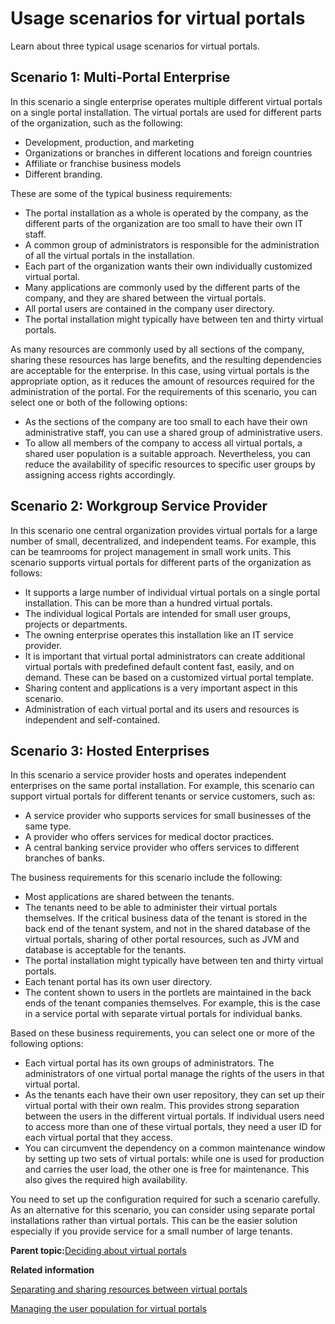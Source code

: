 # Usage scenarios for virtual portals

Learn about three typical usage scenarios for virtual portals.

## Scenario 1: Multi-Portal Enterprise

In this scenario a single enterprise operates multiple different virtual portals on a single portal installation. The virtual portals are used for different parts of the organization, such as the following:

-   Development, production, and marketing
-   Organizations or branches in different locations and foreign countries
-   Affiliate or franchise business models
-   Different branding.

These are some of the typical business requirements:

-   The portal installation as a whole is operated by the company, as the different parts of the organization are too small to have their own IT staff.
-   A common group of administrators is responsible for the administration of all the virtual portals in the installation.
-   Each part of the organization wants their own individually customized virtual portal.
-   Many applications are commonly used by the different parts of the company, and they are shared between the virtual portals.
-   All portal users are contained in the company user directory.
-   The portal installation might typically have between ten and thirty virtual portals.

As many resources are commonly used by all sections of the company, sharing these resources has large benefits, and the resulting dependencies are acceptable for the enterprise. In this case, using virtual portals is the appropriate option, as it reduces the amount of resources required for the administration of the portal. For the requirements of this scenario, you can select one or both of the following options:

-   As the sections of the company are too small to each have their own administrative staff, you can use a shared group of administrative users.
-   To allow all members of the company to access all virtual portals, a shared user population is a suitable approach. Nevertheless, you can reduce the availability of specific resources to specific user groups by assigning access rights accordingly.

## Scenario 2: Workgroup Service Provider

In this scenario one central organization provides virtual portals for a large number of small, decentralized, and independent teams. For example, this can be teamrooms for project management in small work units. This scenario supports virtual portals for different parts of the organization as follows:

-   It supports a large number of individual virtual portals on a single portal installation. This can be more than a hundred virtual portals.
-   The individual logical Portals are intended for small user groups, projects or departments.
-   The owning enterprise operates this installation like an IT service provider.
-   It is important that virtual portal administrators can create additional virtual portals with predefined default content fast, easily, and on demand. These can be based on a customized virtual portal template.
-   Sharing content and applications is a very important aspect in this scenario.
-   Administration of each virtual portal and its users and resources is independent and self-contained.

## Scenario 3: Hosted Enterprises

In this scenario a service provider hosts and operates independent enterprises on the same portal installation. For example, this scenario can support virtual portals for different tenants or service customers, such as:

-   A service provider who supports services for small businesses of the same type.
-   A provider who offers services for medical doctor practices.
-   A central banking service provider who offers services to different branches of banks.

The business requirements for this scenario include the following:

-   Most applications are shared between the tenants.
-   The tenants need to be able to administer their virtual portals themselves. If the critical business data of the tenant is stored in the back end of the tenant system, and not in the shared database of the virtual portals, sharing of other portal resources, such as JVM and database is acceptable for the tenants.
-   The portal installation might typically have between ten and thirty virtual portals.
-   Each tenant portal has its own user directory.
-   The content shown to users in the portlets are maintained in the back ends of the tenant companies themselves. For example, this is the case in a service portal with separate virtual portals for individual banks.

Based on these business requirements, you can select one or more of the following options:

-   Each virtual portal has its own groups of administrators. The administrators of one virtual portal manage the rights of the users in that virtual portal.
-   As the tenants each have their own user repository, they can set up their virtual portal with their own realm. This provides strong separation between the users in the different virtual portals. If individual users need to access more than one of these virtual portals, they need a user ID for each virtual portal that they access.
-   You can circumvent the dependency on a common maintenance window by setting up two sets of virtual portals: while one is used for production and carries the user load, the other one is free for maintenance. This also gives the required high availability.

You need to set up the configuration required for such a scenario carefully. As an alternative for this scenario, you can consider using separate portal installations rather than virtual portals. This can be the easier solution especially if you provide service for a small number of large tenants.

**Parent topic:**[Deciding about virtual portals](../admin-system/advpuscn.md)

**Related information**  


[Separating and sharing resources between virtual portals](../admin-system/advppln_scope.md)

[Managing the user population for virtual portals](../admin-system/advppln_mgupop.md)

